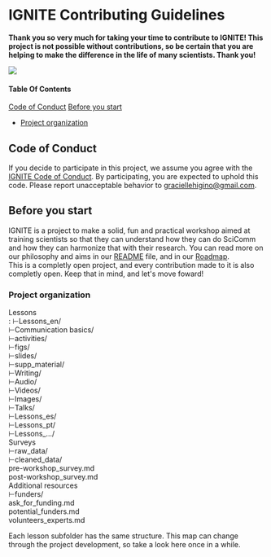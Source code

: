 # IGNITE Contributing Guidelines  

**Thank you so very much for taking your time to contribute to IGNITE! This project is not possible without contributions, so be certain that you are helping to make the difference in the life of many scientists. Thank you!**  

![](https://media.giphy.com/media/xUySTu7FXFYo6nXWWQ/giphy.gif)  

#### Table Of Contents

[Code of Conduct](#code-of-conduct)
[Before you start](#before-you-start)
* [Project organization](#project-organization)  


## Code of Conduct

If you decide to participate in this project, we assume you agree with the [IGNITE Code of Conduct](CODE_OF_CONDUCT.md). By participating, you are expected to uphold this code. Please report unacceptable behavior to [graciellehigino@gmail.com](mailto:graciellehigino@gmail.com).  

## Before you start  

IGNITE is a project to make a solid, fun and practical workshop aimed at training scientists so that they can understand how they can do SciComm and how they can harmonize that with their research. You can read more on our philosophy and aims in our [README](README.md) file, and in our [Roadmap](Roadmap.md).  
This is a completly open project, and every contribution made to it is also completly open. Keep that in mind, and let's move foward!  

### Project organization  

Lessons  
: ⊢Lessons_en/  
    ⊢Communication basics/  
      ⊢activities/  
      ⊢figs/  
      ⊢slides/  
      ⊢supp_material/  
    ⊢Writing/  
    ⊢Audio/  
    ⊢Videos/  
    ⊢Images/  
    ⊢Talks/  
  ⊢Lessons_es/  
  ⊢Lessons_pt/  
  ⊢Lessons_.../  
Surveys  
  ⊢raw_data/  
  ⊢cleaned_data/  
  pre-workshop_survey.md  
  post-workshop_survey.md  
Additional resources  
  ⊢funders/  
   ask_for_funding.md  
   potential_funders.md  
  volunteers_experts.md  

Each lesson subfolder has the same structure. This map can change through the project development, so take a look here once in a while.  
